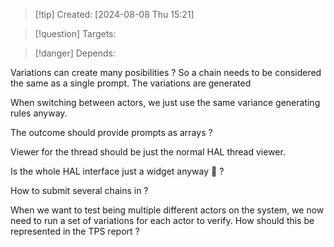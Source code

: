 
>[!tip] Created: [2024-08-08 Thu 15:21]

>[!question] Targets: 

>[!danger] Depends: 

Variations can create many posibilities ?  So a chain needs to be considered the same as a single prompt.  The variations are generated 

When switching between actors, we just use the same variance generating rules anyway.

The outcome should provide prompts as arrays ?

Viewer for the thread should be just the normal HAL thread viewer.

Is the whole HAL interface just a widget anyway :thinking: ?

How to submit several chains in ?

When we want to test being multiple different actors on the system, we now need to run a set of variations for each actor to verify.  How should this be represented in the TPS report ?